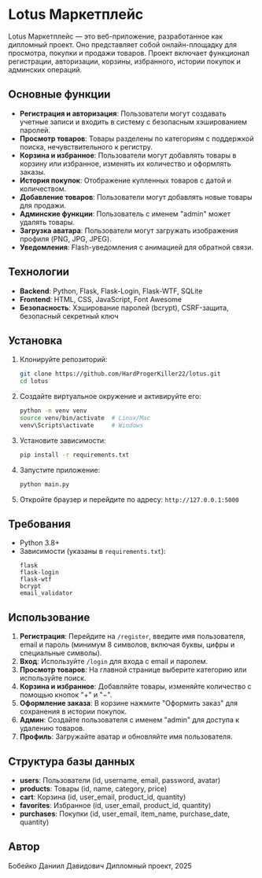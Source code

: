 # Lotus Маркетплейс

Lotus Маркетплейс — это веб-приложение, разработанное как дипломный проект. Оно представляет собой онлайн-площадку для просмотра, покупки и продажи товаров. Проект включает функционал регистрации, авторизации, корзины, избранного, истории покупок и админских операций.

## Основные функции
- **Регистрация и авторизация**: Пользователи могут создавать учетные записи и входить в систему с безопасным хэшированием паролей.
- **Просмотр товаров**: Товары разделены по категориям с поддержкой поиска, нечувствительного к регистру.
- **Корзина и избранное**: Пользователи могут добавлять товары в корзину или избранное, изменять их количество и оформлять заказы.
- **История покупок**: Отображение купленных товаров с датой и количеством.
- **Добавление товаров**: Пользователи могут добавлять новые товары для продажи.
- **Админские функции**: Пользователь с именем "admin" может удалять товары.
- **Загрузка аватара**: Пользователи могут загружать изображения профиля (PNG, JPG, JPEG).
- **Уведомления**: Flash-уведомления с анимацией для обратной связи.

## Технологии
- **Backend**: Python, Flask, Flask-Login, Flask-WTF, SQLite
- **Frontend**: HTML, CSS, JavaScript, Font Awesome
- **Безопасность**: Хэширование паролей (bcrypt), CSRF-защита, безопасный секретный ключ

## Установка
1. Клонируйте репозиторий:
   ```bash
   git clone https://github.com/HardProgerKiller22/lotus.git
   cd lotus
   ```
2. Создайте виртуальное окружение и активируйте его:
   ```bash
   python -m venv venv
   source venv/bin/activate  # Linux/Mac
   venv\Scripts\activate     # Windows
   ```
3. Установите зависимости:
   ```bash
   pip install -r requirements.txt
   ```
4. Запустите приложение:
   ```bash
   python main.py
   ```
5. Откройте браузер и перейдите по адресу: `http://127.0.0.1:5000`

## Требования
- Python 3.8+
- Зависимости (указаны в `requirements.txt`):
  ```text
  flask
  flask-login
  flask-wtf
  bcrypt
  email_validator
  ```

## Использование
1. **Регистрация**: Перейдите на `/register`, введите имя пользователя, email и пароль (минимум 8 символов, включая буквы, цифры и специальные символы).
2. **Вход**: Используйте `/login` для входа с email и паролем.
3. **Просмотр товаров**: На главной странице выберите категорию или используйте поиск.
4. **Корзина и избранное**: Добавляйте товары, изменяйте количество с помощью кнопок "+" и "−".
5. **Оформление заказа**: В корзине нажмите "Оформить заказ" для сохранения в истории покупок.
6. **Админ**: Создайте пользователя с именем "admin" для доступа к удалению товаров.
7. **Профиль**: Загружайте аватар и обновляйте имя пользователя.

## Структура базы данных
- **users**: Пользователи (id, username, email, password, avatar)
- **products**: Товары (id, name, category, price)
- **cart**: Корзина (id, user_email, product_id, quantity)
- **favorites**: Избранное (id, user_email, product_id, quantity)
- **purchases**: Покупки (id, user_email, item_name, purchase_date, quantity)

## Автор
Бобейко Даниил Давидович
Дипломный проект, 2025
